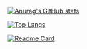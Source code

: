 [![Anurag's GitHub stats](https://github-readme-stats.vercel.app/api?username=sk-chanch&theme=radical&show_icons=true)](https://github.com/sk-chanch)

[![Top Langs](https://github-readme-stats.vercel.app/api/top-langs/?username=sk-chanch&hide=objective-c,java&theme=radical&layout=compact)](https://github.com/sk-chanch)

[![Readme Card](https://github-readme-stats.vercel.app/api/pin/?username=sk-chanch&repo=RxHubConnection&theme=radical)](https://github.com/sk-chanch/RxHubConnection)

<!--
**sk-chanch/sk-chanch** is a ✨ _special_ ✨ repository because its `README.md` (this file) appears on your GitHub profile.

Here are some ideas to get you started:

- 🔭 I’m currently working on ...
- 🌱 I’m currently learning ...
- 👯 I’m looking to collaborate on ...
- 🤔 I’m looking for help with ...
- 💬 Ask me about ...
- 📫 How to reach me: ...
- 😄 Pronouns: ...
- ⚡ Fun fact: ...
-->
